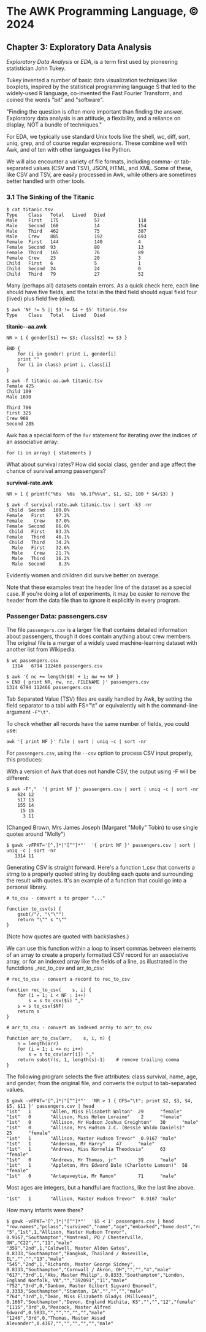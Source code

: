 # The AWK Programming Language, © 2024

## Chapter 3: Exploratory Data Analysis

_Exploratory Data Analysis_ or _EDA_, is a term first used by pioneering statistician John Tukey.

Tukey invented a number of basic data visualization techniques like boxplots, inspired by the statistical programming language S that led to the widely-used R language, co-invented the Fast Fourier Transform, and coined the words "bit" and "software".

"Finding the question is often more important than finding the answer. Exploratory data analysis is an attitude, a flexibility, and a reliance on display, NOT a bundle of techniques."

For EDA, we typically use standard Unix tools like the shell, wc, diff, sort, uniq, grep, and of course regular expressions. These combine well with Awk, and of ten with other languages like Python.

We will also encounter a variety of file formats, including comma- or tab-separated values (CSV and TSV), JSON, HTML, and XML. Some of these, like CSV and TSV, are easily processed in Awk, while others are sometimes better handled with other tools.

### 3.1 The Sinking of the Titanic

```
$ cat titanic.tsv
Type    Class   Total   Lived   Died
Male    First   175             57              118
Male    Second  168             14              154
Male    Third   462             75              387
Male    Crew    885             192             693
Female  First   144             140             4
Female  Second  93              80              13
Female  Third   165             76              89
Female  Crew    23              20              3
Child   First   6               5               1
Child   Second  24              24              0
Child   Third   79              27              52
```

Many (perhaps all) datasets contain errors. As a quick check here, each line should have five fields, and the total in the third field should equal field four (lived) plus field five (died).
```
$ awk 'NF != 5 || $3 != $4 + $5' titanic.tsv 
Type    Class   Total   Lived   Died
```

**titanic--aa.awk**

```
NR > 1 { gender[$1] += $3; class[$2] += $3 }

END {
    for (i in gender) print i, gender[i]
    print ""
    for (i in class) print i, class[i]
}
```

```
$ awk -f titanic-aa.awk titanic.tsv
Female 425
Child 109
Male 1690

Third 706
First 325
Crew 908
Second 285
```

Awk has a special form of the `for` statement for iterating over the indices of an associative array:

`for (i in array) { statements }`

What about survival rates? How did social class, gender and age affect the chance of survival among passengers?

**survival-rate.awk**

`NR > 1 { printf("%6s  %6s  %6.1f%%\n", $1, $2, 100 * $4/$3) }`

```
$ awk -f survival-rate.awk titanic.tsv | sort -k3 -nr
 Child  Second   100.0%
Female   First    97.2%
Female    Crew    87.0%
Female  Second    86.0%
 Child   First    83.3%
Female   Third    46.1%
 Child   Third    34.2%
  Male   First    32.6%
  Male    Crew    21.7%
  Male   Third    16.2%
  Male  Second     8.3%
```

Evidently women and children did survive better on average.

Note that these examples treat the header line of the dataset as a special case. If you're doing a lot of experiments, it may be easier to remove the header from the data file than to ignore it explicitly in every program.

### Passenger Data: passengers.csv

The file `passengers.csv` is a larger file that contains detailed information about passengers, though it does contain anything about crew members. The original file is a merger of a widely used machine-learning dataset with another list from Wikipedia.

```
$ wc passengers.csv
  1314   6794 112466 passengers.csv
```

```
$ awk '{ nc += length($0) + 1; nw += NF }
> END { print NR, nw, nc, FILENAME }' passengers.csv
1314 6794 112466 passengers.csv
```

Tab Separated Value (TSV) files are easily handled by Awk, by setting the field separator to a tabl with FS="\t" or equivalently wit
h the command-line argument `-F"\t"`.

To check whether all records have the same number of fields, you could use:

`awk '{ print NF }' file | sort | uniq -c | sort -nr`

For `passengers.csv`, using the `--csv` option to process CSV input properly, this produces:

With a version of Awk that does not handle CSV, the output using -F will be different:

```
$ awk -F","  '{ print NF }' passengers.csv | sort | uniq -c | sort -nr
    624 12
    517 13
    155 14
     15 15
      3 11
```

(Changed Brown, Mrs James Joseph (Margaret "Molly" Tobin) to use single quotes around "Molly")

```
$ gawk -vFPAT='[^,]*|"[^"]*"'  '{ print NF }' passengers.csv | sort | uniq -c | sort -nr
   1314 11
```

Generating CSV is straight forward. Here's a function t_csv that converts a strng to a properly quoted string by doubling each quote and surrounding the result with quotes. It's an example of a function that could go into a personal library.

```
# to_csv - convert s to proper "..."

function to_csv(s) {
    gsub(/"/, "\"\"")
    return "\"" s "\""
}
```

(Note how quotes are quoted with backslashes.)

We can use this function within a loop to insert commas between elements of an array to create a properly formatted CSV record for an associative array, or for an indexed array like the fields of a line, as illustrated in the functdions _rec_to_csv and arr_to_csv:

```
# rec_to_csv - convert a record to rec_to_csv

function rec_to_csv(    s, i) {
    for (i = 1; i < NF ; i++)
        s = s to_csv($i) ","
    s = s to_csv($NF)
    return s
}
```

```
# arr_to_csv - convert an indexed array to arr_to_csv

function arr_to_csv(arr,    s, i, n) {
    n = length(arr)
    for (i = 1; i <= n; i++)
        s = s to_csv(arr[i]) ","
    return substr(s, 1, length(s)-1)    # remove trailing comma
}
```

The following program selects the five attributes: class survival, name, age, and gender, from the original file, and converts the output to tab-separated values.

```
$ gawk -vFPAT='[^,]*|"[^"]*"'  'NR > 1 { OFS="\t"; print $2, $3, $4, $5, $11 }' passengers.csv | head 
"1st"   1       "Allen, Miss Elisabeth Walton"  29      "female"
"1st"   0       "Allison, Miss Helen Loraine"    2      "female"
"1st"   0       "Allison, Mr Hudson Joshua Creighton"   30      "male"
"1st"   0       "Allison, Mrs Hudson J.C. (Bessie Waldo Daniels)"       25      "female"
"1st"   1       "Allison, Master Hudson Trevor"  0.9167 "male"
"1st"   1       "Anderson, Mr Harry"    47      "male"
"1st"   1       "Andrews, Miss Kornelia Theodosia"      63      "female"
"1st"   0       "Andrews, Mr Thomas, jr"        39      "male"
"1st"   1       "Appleton, Mrs Edward Dale (Charlotte Lamson)"  58      "female"
"1st"   0       "Artagaveytia, Mr Ramon"        71      "male"
```

Most ages are integers, but a handful are fractions, like the last line above.

`"1st"   1       "Allison, Master Hudson Trevor"  0.9167 "male"`

How many infants were there?

```
$ gawk -vFPAT='[^,]*|"[^"]*"'  '$5 < 1' passengers.csv | head 
"row.names","pclass","survived","name","age","embarked","home.dest","room","ticket","boat","sex"
"5","1st",1,"Allison, Master Hudson Trevor", 0.9167,"Southampton","Montreal, PQ / Chesterville, ON","C22","","11","male"
"359","2nd",1,"Caldwell, Master Alden Gates", 0.8333,"Southampton","Bangkok, Thailand / Roseville, IL","","","13","male"
"545","2nd",1,"Richards, Master George Sidney", 0.8333,"Southampton","Cornwall / Akron, OH","","","4","male"
"617","3rd",1,"Aks, Master Philip", 0.8333,"Southampton","London, England Norfolk, VA","","392091","11","male"
"752","3rd",0,"Danbom, Master Gilbert Sigvard Emanuel", 0.3333,"Southampton","Stanton, IA","","","","male"
"764","3rd",1,"Dean, Miss Elizabeth Gladys (Millvena)", 0.1667,"Southampton","Devon, England Wichita, KS","","","12","female"
"1115","3rd",0,"Peacock, Master Alfred Edward",0.5833,"","","","","","male"
"1246","3rd",0,"Thomas, Master Assad Alexander",0.4167,"","","","","","male"
```